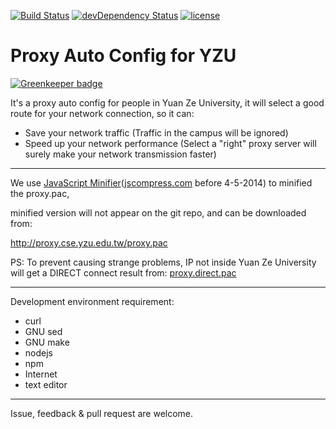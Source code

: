 [![Build Status](https://travis-ci.org/PeterDaveHello/YZU-Proxy-PAC.svg?branch=master)](https://travis-ci.org/PeterDaveHello/YZU-Proxy-PAC) [![devDependency Status](https://david-dm.org/PeterDaveHello/YZU-Proxy-PAC/dev-status.svg)](https://david-dm.org/PeterDaveHello/YZU-Proxy-PAC#info=devDependencies) [![license](http://img.shields.io/badge/license-GPL3-brightgreen.svg?style=flat)](https://www.gnu.org/licenses/gpl-3.0.txt)

Proxy Auto Config for YZU
=========

[![Greenkeeper badge](https://badges.greenkeeper.io/PeterDaveHello/YZU-Proxy-PAC.svg)](https://greenkeeper.io/)

It's a proxy auto config for people in Yuan Ze University,
it will select a good route for your network connection, so it can:

  - Save your network traffic (Traffic in the campus will be ignored)
  - Speed up your network performance (Select a "right" proxy server will surely make your network transmission faster)

---------

We use [JavaScript Minifier](http://javascript-minifier.com/)([jscompress.com](http://jscompress.com/) before 4-5-2014) to minified the proxy.pac,

minified version will not appear on the git repo, and can be downloaded from:

http://proxy.cse.yzu.edu.tw/proxy.pac

PS: To prevent causing strange problems, IP not inside Yuan Ze University will get a DIRECT connect result from:  [proxy.direct.pac](https://github.com/PeterDaveHello/YZU-Proxy-PAC/raw/master/proxy.direct.pac)

---------

Development environment requirement:

- curl
- GNU sed
- GNU make
- nodejs
- npm
- Internet
- text editor

---------

Issue, feedback & pull request are welcome.
